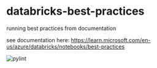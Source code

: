 # databricks-best-practices
running best practices from documentation

see documentation here: https://learn.microsoft.com/en-us/azure/databricks/notebooks/best-practices

![pylint](https://img.shields.io/badge/PyLint-2.86-red?logo=python&logoColor=white)
